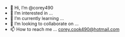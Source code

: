 - 👋 Hi, I’m @corey490
- 👀 I’m interested in ...
- 🌱 I’m currently learning ...
- 💞️ I’m looking to collaborate on ...
- 📫 How to reach me ... corey.cook490@hotmail.com

<!---
corey490/corey490 is a ✨ special ✨ repository because its `README.md` (this file) appears on your GitHub profile.
You can click the Preview link to take a look at your changes.
--->
